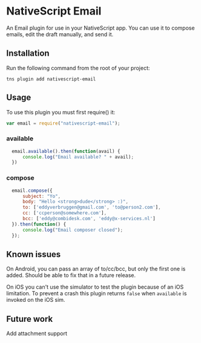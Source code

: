 # NativeScript Email

An Email plugin for use in your NativeScript app.
You can use it to compose emails, edit the draft manually, and send it.

## Installation
Run the following command from the root of your project:

```
tns plugin add nativescript-email
```

## Usage

To use this plugin you must first require() it:

```js
var email = require("nativescript-email");
```

### available

```js
  email.available().then(function(avail) {
      console.log("Email available? " + avail);
  })
```

### compose
```js
  email.compose({
      subject: "Yo",
      body: "Hello <strong>dude</strong> :)",
      to: ['eddyverbruggen@gmail.com', 'to@person2.com'],
      cc: ['ccperson@somewhere.com'],
      bcc: ['eddy@combidesk.com', 'eddy@x-services.nl']
  }).then(function() {
      console.log("Email composer closed");
  });
```

## Known issues
On Android, you can pass an array of to/cc/bcc, but only the first one is added.
Should be able to fix that in a future release.

On iOS you can't use the simulator to test the plugin because of an iOS limitation.
To prevent a crash this plugin returns `false` when `available` is invoked on the iOS sim.

## Future work
Add attachment support